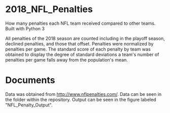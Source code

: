 # 2018_NFL_Penalties
How many penalties each NFL team received compared to other teams.
Built with Python 3

All penalties of the 2018 season are counted including in the playoff season, declined penalties, and those that offset. Penalties were normalized by penalties per game. The standard score of each penalty by team was obtained to display the degree of standard deviations a team's number of penalties per game falls away from the population's mean.

# Documents
Data was obtained from http://www.nflpenalties.com/.
Data can be seen in the folder within the repository. 
Output can be seen in the figure labeled "NFL_Penalty_Output".
